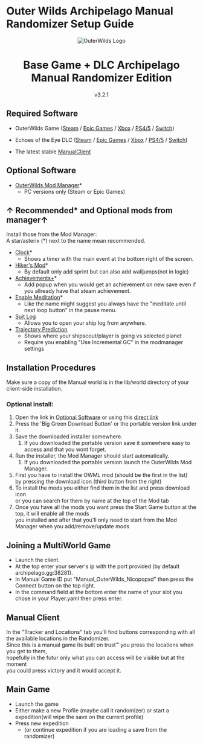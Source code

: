 # Outer Wilds Archipelago Manual Randomizer Setup Guide

<p align="center">
    <img alt="OuterWilds Logo"
     src="https://upload.wikimedia.org/wikipedia/fr/thumb/d/dc/Outer_Wilds_Logo.png/800px-Outer_Wilds_Logo.png?20190112131250"
    >
    <h1 align="center">Base Game + DLC Archipelago Manual Randomizer Edition</h1>
    <p align="center">v3.2.1</p>
</p>

## Required Software

- OuterWilds Game ([Steam](https://store.steampowered.com/app/753640/Outer_Wilds/)
 / [Epic Games](https://launcher.store.epicgames.com/en-US/p/outerwilds)
 / [Xbox](https://www.xbox.com/en-CA/games/store/outer-wilds/C596FKDKMQN7)
 / [PS4/5](https://store.playstation.com/en-us/product/UP2470-PPSA08101_00-OUTERWILDSSIEA00)
 / [Switch](https://www.nintendo.com/en-ca/store/products/outer-wilds-switch/))

- Echoes of the Eye DLC ([Steam](https://store.steampowered.com/app/1622100/Outer_Wilds__Echoes_of_the_Eye/)
 / [Epic Games](https://store.epicgames.com/en-US/p/outerwilds--echoes-of-the-eye)
 / [Xbox](https://www.xbox.com/en-CA/games/store/outer-wilds-echoes-of-the-eye/9N9MB73Q36FQ/0010)
 / [PS4/5](https://store.playstation.com/en-us/product/UP2470-PPSA08101_00-OWEOTESIEA000000)
 / [Switch](https://www.nintendo.com/en-ca/store/products/outer-wilds-echoes-of-the-eye-70050000045020-switch/))

- The latest stable [ManualClient](https://discord.gg/T5bcsVHByx)

## Optional Software

- [OuterWilds Mod Manager](https://outerwildsmods.com/mod-manager/)*
    + PC versions only (Steam or Epic Games)

## ↑ Recommended* and Optional mods from manager↑

Install those from the Mod Manager:  
A star/asterix (*) next to the name mean recommended.
- [Clock](https://outerwildsmods.com/mods/clock/)*
    - Shows a timer with the main event at the bottom right of the screen.
- [Hiker's Mod](https://outerwildsmods.com/mods/hikersmod/)*
    - By default only add sprint but can also add walljumps(not in logic)
- [Achievements+](https://outerwildsmods.com/mods/achievements/)*
    - Add popup when you would get an achievement on new save even if you allready have that steam achievement.
- [Enable Meditation](https://outerwildsmods.com/mods/enablemeditation/)*
    - Like the name might suggest you always have the "meditate until next loop button" in the pause menu.
- [Suit Log](https://outerwildsmods.com/mods/suitlog/)
    - Allows you to open your ship log from anywhere. 
- [Trajectory Prediction](https://outerwildsmods.com/mods/trajectoryprediction/)
    - Shows where your shipscout/player is going vs selected planet
    - Require you enabling "Use Incremental GC" in the modmanager settings

## Installation Procedures

Make sure a copy of the Manual world is in the lib/world directory of your client-side installation.

### Optional install:

1. Open the link in [Optional Software](#optional-software) or using this [direct link](https://outerwildsmods.com/mod-manager/)
2. Press the 'Big Green Download Button' or the portable version link under it.
3. Save the downloaded installer somewhere.
    1. If you downloaded the portable version save it somewhere easy to access and that you wont forget.
4. Run the installer, the Mod Manager should start automatically.
    1. If you downloaded the portable version launch the OuterWilds Mod Manager.
5. First you have to install the OWML mod (should be the first in the list)  
by pressing the download icon (third button from the right)
6. To install the mods you either find them in the list and press download icon  
or you can search for them by name at the top of the Mod tab 
7. Once you have all the mods you want press the Start Game button at the top, it will enable all the mods  
you installed and after that you'll only need to start from the Mod Manager when you add/remove/update mods

## Joining a MultiWorld Game

- Launch the client.  
- At the top enter your server's ip with the port provided (by default archipelago.gg:38281).  
- In Manual Game ID put "Manual_OuterWilds_Nicopopxd" then press the Connect button on the top right.  
- In the command field at the bottom enter the name of your slot you chose in your Player.yaml then press enter.  

## Manual Client

In the "Tracker and Locations" tab you'll find buttons corresponding with all the available locations in the Randomizer.  
Since this is a manual game its built on trust™ you press the locations when you get to them,  
hopefully in the futur only what you can access will be visible but at the moment  
you could press victory and it would accept it.

## Main Game

- Launch the game
- Either make a new Profile (maybe call it randomizer) or start a expedition(will wipe the save on the current profile)
- Press new expedition 
    - (or continue expedition if you are loading a save from the randomizer)
